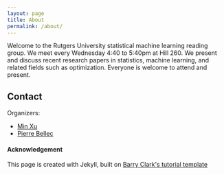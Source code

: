 ```yaml
---
layout: page
title: About
permalink: /about/
---
```


Welcome to the Rutgers University statistical machine learning reading group. We meet every Wednesday 4:40 to 5:40pm at Hill 260. We present and discuss recent research papers in statistics, machine learning, and related fields such as optimization. Everyone is welcome to attend and present. 

## Contact

Organizers:
- [Min Xu](http://stat.wharton.upenn.edu/~minx/)
- [Pierre Bellec](https://stat.rutgers.edu/home/PCB71/)

#### Acknowledgement

This page is created with Jekyll, built on [Barry Clark's tutorial template](https://github.com/barryclark/jekyll-now)
